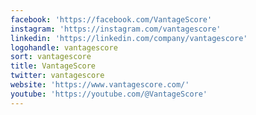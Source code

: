```yaml
---
facebook: 'https://facebook.com/VantageScore'
instagram: 'https://instagram.com/vantagescore'
linkedin: 'https://linkedin.com/company/vantagescore'
logohandle: vantagescore
sort: vantagescore
title: VantageScore
twitter: vantagescore
website: 'https://www.vantagescore.com/'
youtube: 'https://youtube.com/@VantageScore'
---
```


